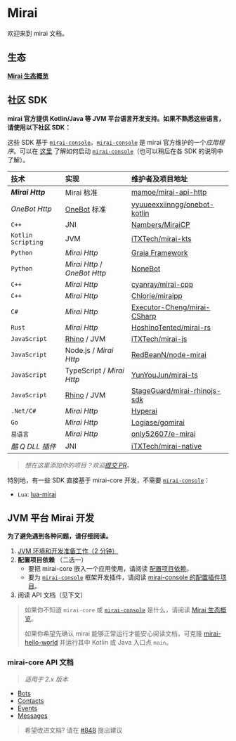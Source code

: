 # Mirai

欢迎来到 mirai 文档。

## 生态

**[Mirai 生态概览](mirai-ecology.md)**

## 社区 SDK

**mirai 官方提供 Kotlin/Java 等 JVM 平台语言开发支持。如果不熟悉这些语言，请使用以下社区 SDK：**

[`mirai-console`]: https://github.com/mamoe/mirai-console

这些 SDK 基于 [`mirai-console`]。[`mirai-console`] 是 mirai 官方维护的一个*应用程序*。可以在 [这里](https://github.com/mamoe/mirai-console/blob/master/docs/Run.md) 了解如何启动 [`mirai-console`]（也可以稍后在各 SDK 的说明中了解）。

[mamoe/mirai-api-http]: https://github.com/mamoe/mirai-api-http
[iTXTech/mirai-native]: https://github.com/iTXTech/mirai-native
[iTXTech/mirai-js]: https://github.com/iTXTech/mirai-js
[iTXTech/mirai-kts]: https://github.com/iTXTech/mirai-kts
[GraiaProject/Application]: https://github.com/GraiaProject/Application
[NoneBot]: https://github.com/nonebot/nonebot2
[RedBeanN/node-mirai]: https://github.com/RedBeanN/node-mirai
[Logiase/gomirai]: https://github.com/Logiase/gomirai
[StageGuard/mirai-rhinojs-sdk]: https://github.com/StageGuard/mirai-rhinojs-sdk
[cyanray/mirai-cpp]: https://github.com/cyanray/mirai-cpp
[Chlorie/miraipp]: https://github.com/Chlorie/miraipp-template
[Executor-Cheng/mirai-CSharp]: https://github.com/Executor-Cheng/mirai-CSharp
[HoshinoTented/mirai-rs]: https://github.com/HoshinoTented/mirai-rs
[YunYouJun/mirai-ts]: https://github.com/YunYouJun/mirai-ts
[only52607/e-mirai]: https://github.com/only52607/e-mirai
[theGravityLab/ProjHyperai]: https://github.com/theGravityLab/ProjHyperai
[yyuueexxiinngg/onebot-kotlin]: https://github.com/yyuueexxiinngg/onebot-kotlin
[Nambers/MiraiCP]:https://github.com/Nambers/MiraiCP

[Rhino]: https://github.com/mozilla/rhino
[OneBot]: https://github.com/howmanybots/onebot

| 技术                | 实现                          | 维护者及项目地址                               |
|:-------------------|:-----------------------------|:--------------------------------------------|
| ***Mirai Http***   | Mirai 标准                    | [mamoe/mirai-api-http]                      |
| *OneBot Http*      | [OneBot] 标准                 | [yyuueexxiinngg/onebot-kotlin]              |
| `C++`              | JNI                          | [Nambers/MiraiCP]                           |
| `Kotlin Scripting` | JVM                          | [iTXTech/mirai-kts]                         |
| `Python`           | *Mirai Http*                 | [Graia Framework][GraiaProject/Application] |
| `Python`           | *Mirai Http* / *OneBot Http* | [NoneBot]                                   |
| `C++`              | *Mirai Http*                 | [cyanray/mirai-cpp]                         |
| `C++`              | *Mirai Http*                 | [Chlorie/miraipp]                           |
| `C#`               | *Mirai Http*                 | [Executor-Cheng/mirai-CSharp]               |
| `Rust`             | *Mirai Http*                 | [HoshinoTented/mirai-rs]                    |
| `JavaScript`       | [Rhino] / JVM                | [iTXTech/mirai-js]                          |
| `JavaScript`       | Node.js / *Mirai Http*       | [RedBeanN/node-mirai]                       |
| `JavaScript`       | TypeScript / *Mirai Http*    | [YunYouJun/mirai-ts]                        |
| `JavaScript`       | [Rhino] / JVM                | [StageGuard/mirai-rhinojs-sdk]              |
| `.Net/C#`          | *Mirai Http*                 | [Hyperai][theGravityLab/ProjHyperai]        |
| `Go`               | *Mirai Http*                 | [Logiase/gomirai]                           |
| `易语言`            | *Mirai Http*                 | [only52607/e-mirai]                         |
| *酷 Q DLL 插件*     | JNI                          | [iTXTech/mirai-native]                      |

> *想在这里添加你的项目？欢迎[提交 PR](https://github.com/mamoe/mirai/edit/dev/docs/README.md)。*

特别地，有一些 SDK 直接基于 mirai-core 开发，不需要 [`mirai-console`]：

- `Lua`: [lua-mirai](https://github.com/only52607/lua-mirai)

## JVM 平台 Mirai 开发

**为了避免遇到各种问题，请仔细阅读。**

1. [JVM 环境和开发准备工作（2 分钟）](Preparations.md#mirai---preparations)
2. **配置项目依赖** （二选一）
   - 要把 mirai-core 嵌入一个应用使用，请阅读 [配置项目依赖](ConfiguringProjects.md)。
   - 要为 [`mirai-console`] 框架开发插件，请阅读 [mirai-console 的配置插件项目](https://github.com/mamoe/mirai-console/blob/master/docs/ConfiguringProjects.md)。
3. 阅读 API 文档（见下文）

> 如果你不知道 `mirai-core` 或 [`mirai-console`] 是什么，请阅读 [Mirai 生态概览](mirai-ecology.md)。
>
> 如果你希望先确认 mirai 能够正常运行才能安心阅读文档，可克隆 [mirai-hello-world](https://github.com/project-mirai/mirai-hello-world) 并运行其中 Kotlin 或 Java 入口点 `main`。


### mirai-core API 文档

> *适用于 2.x 版本*

- [Bots](Bots.md)
- [Contacts](Contacts.md)
- [Events](Events.md)
- [Messages](Messages.md)

> 希望改进文档? 请在 [#848](https://github.com/mamoe/mirai/discussions/848) 提出建议
